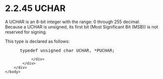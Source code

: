 <html dir="LTR" xmlns:mshelp="http://msdn.microsoft.com/mshelp" xmlns:ddue="http://ddue.schemas.microsoft.com/authoring/2003/5" xmlns:xlink="http://www.w3.org/1999/xlink" xmlns:tool="http://www.microsoft.com/tooltip">
    <head>
        <meta http-equiv="Content-Type" content="text/html; CHARSET=utf-8"></meta>
        <meta name="save" content="history"></meta>
        <title>2.2.45 UCHAR</title>
        <xml>
            <mshelp:toctitle title="2.2.45 UCHAR"></mshelp:toctitle>
            <mshelp:rltitle title="[MS-DTYP]: UCHAR"></mshelp:rltitle>
            <mshelp:keyword index="A" term="050baef1-f978-4851-a3c7-ad701a90e54a"></mshelp:keyword>
            <mshelp:attr name="DCSext.ContentType" value="open specification"></mshelp:attr>
            <mshelp:attr name="AssetID" value="050baef1-f978-4851-a3c7-ad701a90e54a"></mshelp:attr>
            <mshelp:attr name="TopicType" value="kbRef"></mshelp:attr>
            <mshelp:attr name="DCSext.Title" value="[MS-DTYP]: UCHAR" />
        </xml>
    </head>
    <body>
        <div id="header">
            <h1 class="heading">2.2.45 UCHAR</h1>
        </div>
        <div id="mainSection">
            <div id="mainBody">
                <div id="allHistory" class="saveHistory"></div>
                <div id="sectionSection0" class="section" name="collapseableSection">
                    

<p>A UCHAR is an 8-bit integer with the range: 0 through 255
decimal. Because a UCHAR is unsigned, its first bit (Most Significant Bit
(MSB)) is not reserved for signing.</p>

<p>This type is declared as follows:</p>

<dl>
<dd>
<div><pre> typedef unsigned char UCHAR, *PUCHAR;
</pre></div>
</dd></dl>


                </div>
            </div>
        </div>
    </body>
</html>